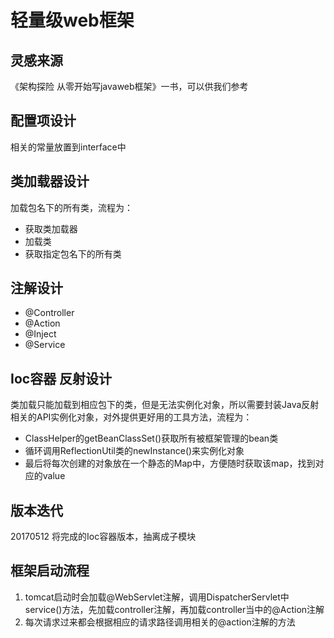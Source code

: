 # 轻量级web框架

## 灵感来源
《架构探险 从零开始写javaweb框架》一书，可以供我们参考

## 配置项设计
相关的常量放置到interface中

## 类加载器设计
加载包名下的所有类，流程为：  
* 获取类加载器
* 加载类
* 获取指定包名下的所有类

## 注解设计
* @Controller
* @Action
* @Inject
* @Service

## Ioc容器 反射设计
类加载只能加载到相应包下的类，但是无法实例化对象，所以需要封装Java反射相关的API实例化对象，对外提供更好用的工具方法，流程为：
* ClassHelper的getBeanClassSet()获取所有被框架管理的bean类
* 循环调用ReflectionUtil类的newInstance()来实例化对象
* 最后将每次创建的对象放在一个静态的Map中，方便随时获取该map，找到对应的value



## 版本迭代
20170512 将完成的Ioc容器版本，抽离成子模块

## 框架启动流程
1. tomcat启动时会加载@WebServlet注解，调用DispatcherServlet中service()方法，先加载controller注解，再加载controller当中的@Action注解
2. 每次请求过来都会根据相应的请求路径调用相关的@action注解的方法

